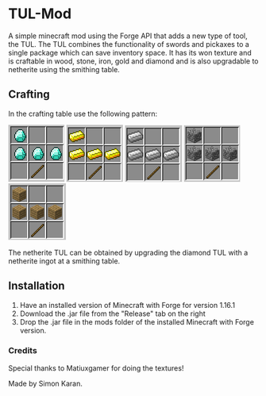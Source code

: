 # TUL-Mod
A simple minecraft mod using the Forge API that adds a new type of tool, the TUL.
The TUL combines the functionality of swords and pickaxes to a single package which can save inventory space.
It has its won texture and is craftable in wood, stone, iron, gold and diamond and is also upgradable to netherite using the smithing table.
## Crafting
In the crafting table use the following pattern:

![crafting recipe](/images/crafting.png) ![crafting recipe](/images/goldcrafting.png) ![crafting recipe](/images/ironcraft.png) ![crafting recipe](/images/stonecrafting.png) ![crafting recipe](/images/woodcrafting.png)

The netherite TUL can be obtained by upgrading the diamond TUL with a netherite ingot at a smithing table.

## Installation
1) Have an installed version of Minecraft with Forge for version 1.16.1
2) Download the .jar file from the "Release" tab on the right
2) Drop the .jar file in the mods folder of the installed Minecraft with Forge version.

### Credits
Special thanks to Matiuxgamer for doing the textures!

Made by Simon Karan.



